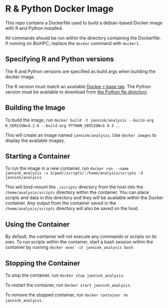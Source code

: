 # R & Python Docker Image

This repo contains a Dockerfile used to build a debian-based Docker image with R and Python installed.

All commands should be run within the directory containing the Dockerfile.  If running on BioHPC, replace the `docker` command with `docker1`.

## Specifying R and Python versions

The R and Python versions are specified as build args when building the docker image.

The R version must match an available [Docker r-base tag](https://hub.docker.com/_/r-base?tab=tags).  The Python version must be available to download from [the Python ftp directory](https://www.python.org/ftp/python/).

## Building the Image

To build the image, run `docker build -t jannink/analysis --build-arg R_VERSION=4.2.0 --build-arg PYTHON_VERSION=3.9.3 .`.  

This will create an image named `jannink/analysis`.  Use `docker images` to display the available images.

## Starting a Container

To run the image in a new container, run `docker run --name jannink_analysis -v $(pwd)/scripts/:/home/analysis/scripts -d jannink/analysis`

This will bind-mount the `./scripts` directory from the host into the `/home/analysis/scripts` directory within the container.  You can place scripts and data in this directory and they will be available within the Docker container.  Any output from the container saved in the `/home/analysis/scripts` directory will also be saved on the host.

## Using the Container

By default, the container will not execute any commands or scripts on its own.  To run scripts within the container, start a bash session within the container by running `docker exec -it jannink_analysis bash`

## Stopping the Container

To stop the container, run `docker stop jannink_analysis`.

To restart the container, run `docker start jannink_analysis`.

To remove the stopped container, run `docker container rm jannink_analysis`.
